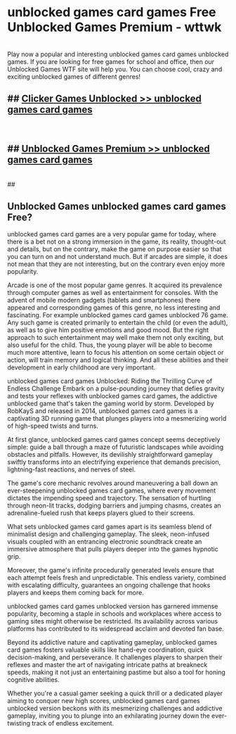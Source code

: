 # unblocked games card games  Free Unblocked Games Premium - wttwk <br>
<br>
Play now a popular and interesting unblocked games card games unblocked games. If you are looking for free games for school and office, then our Unblocked Games WTF site will help you. You can choose cool, crazy and exciting unblocked games of different genres!


## ##  [Clicker Games Unblocked >> unblocked games card games](http://freeplayer.one?title=unblocked_games_card_games&ref=UGames)
  <br>

##  ## [Unblocked Games Premium >> unblocked games card games](http://freeplayer.one?title=unblocked_games_card_games&ref=UGames)
  <br>
  ##



## Unblocked Games unblocked games card games Free?

unblocked games card games are a very popular game for today, where there is a bet not on a strong immersion in the game, its reality, thought-out and details, but on the contrary, make the game on purpose easier so that you can turn on and not understand much. But if arcades are simple, it does not mean that they are not interesting, but on the contrary even enjoy more popularity.

Arcade is one of the most popular game genres. It acquired its prevalence through computer games as well as entertainment for consoles. With the advent of mobile modern gadgets (tablets and smartphones) there appeared and corresponding games of this genre, no less interesting and fascinating. For example unblocked games card games unblocked 76 game. Any such game is created primarily to entertain the child (or even the adult), as well as to give him positive emotions and good mood. But the right approach to such entertainment may well make them not only exciting, but also useful for the child. Thus, the young player will be able to become much more attentive, learn to focus his attention on some certain object or action, will train memory and logical thinking. And all these abilities and their development in early childhood are very important.

unblocked games card games Unblocked: Riding the Thrilling Curve of Endless Challenge
Embark on a pulse-pounding journey that defies gravity and tests your reflexes with unblocked games card games, the addictive unblocked game that's taken the gaming world by storm. Developed by RobKayS and released in 2014, unblocked games card games is a captivating 3D running game that plunges players into a mesmerizing world of high-speed twists and turns.

At first glance, unblocked games card games concept seems deceptively simple: guide a ball through a maze of futuristic landscapes while avoiding obstacles and pitfalls. However, its devilishly straightforward gameplay swiftly transforms into an electrifying experience that demands precision, lightning-fast reactions, and nerves of steel.

The game's core mechanic revolves around maneuvering a ball down an ever-steepening unblocked games card games, where every movement dictates the impending speed and trajectory. The sensation of hurtling through neon-lit tracks, dodging barriers and jumping chasms, creates an adrenaline-fueled rush that keeps players glued to their screens.

What sets unblocked games card games apart is its seamless blend of minimalist design and challenging gameplay. The sleek, neon-infused visuals coupled with an entrancing electronic soundtrack create an immersive atmosphere that pulls players deeper into the games hypnotic grip.

Moreover, the game's infinite procedurally generated levels ensure that each attempt feels fresh and unpredictable. This endless variety, combined with escalating difficulty, guarantees an ongoing challenge that hooks players and keeps them coming back for more.

unblocked games card games unblocked version has garnered immense popularity, becoming a staple in schools and workplaces where access to gaming sites might otherwise be restricted. Its availability across various platforms has contributed to its widespread acclaim and devoted fan base.

Beyond its addictive nature and captivating gameplay, unblocked games card games fosters valuable skills like hand-eye coordination, quick decision-making, and perseverance. It challenges players to sharpen their reflexes and master the art of navigating intricate paths at breakneck speeds, making it not just an entertaining pastime but also a tool for honing cognitive abilities.

Whether you're a casual gamer seeking a quick thrill or a dedicated player aiming to conquer new high scores, unblocked games card games unblocked version beckons with its mesmerizing challenges and addictive gameplay, inviting you to plunge into an exhilarating journey down the ever-twisting track of endless excitement.
